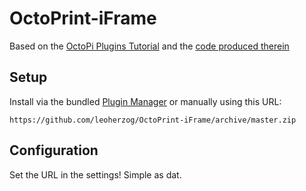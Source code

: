 # OctoPrint-iFrame

Based on the [OctoPi Plugins Tutorial](http://docs.octoprint.org/en/master/plugins/gettingstarted.html) and the [code produced therein](https://github.com/OctoPrint/Plugin-Examples/tree/master/helloworld)

## Setup

Install via the bundled [Plugin Manager](https://github.com/foosel/OctoPrint/wiki/Plugin:-Plugin-Manager)
or manually using this URL:

    https://github.com/leoherzog/OctoPrint-iFrame/archive/master.zip

## Configuration

Set the URL in the settings! Simple as dat.
